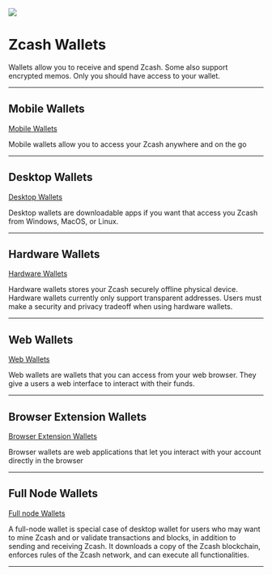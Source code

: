 ![](https://i.imgur.com/n2bxxe1.jpg)

# Zcash Wallets

Wallets allow you to receive and spend Zcash. Some also support encrypted memos. Only you should have access to your wallet.

---

## Mobile Wallets

[Mobile Wallets](/site/Using_Zcash/Wallets/Mobile_Wallets)

<aside>
Mobile wallets allow you to access your Zcash anywhere and on the go

</aside>

---

## Desktop Wallets

[Desktop Wallets](/site/Using_Zcash/Wallets/Desktop_Wallets)

<aside>
Desktop wallets are downloadable apps if you want that access you Zcash from Windows, MacOS, or Linux.

</aside>

---

## Hardware Wallets

[Hardware Wallets](/site/Using_Zcash/Wallets/Hardware_Wallets)

<aside>
Hardware wallets stores your Zcash securely offline physical device. Hardware wallets currently only support transparent addresses. Users must make a security and privacy tradeoff when using hardware wallets.

</aside>

---

## Web Wallets

[Web Wallets](/site/Using_Zcash/Wallets/Web_Wallets)

<aside>
Web wallets are wallets that you can access from your web browser. They give a users a web interface to interact with their funds.

</aside>

---

## Browser Extension Wallets

[Browser Extension Wallets](/site/Using_Zcash/Wallets/Browser_Extension_Wallets)

<aside>
Browser wallets are web applications that let you interact with your account directly in the browser

</aside>

---

## Full Node Wallets

[Full node Wallets](/site/Using_Zcash/Wallets/Full_Node_Wallets)

<aside>
A full-node wallet is special case of desktop wallet for users who may want to mine Zcash and or validate transactions and blocks, in addition to sending and receiving Zcash. It downloads a copy of the Zcash blockchain, enforces rules of the Zcash network, and can execute all functionalities.

</aside>

---
